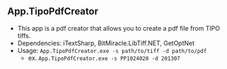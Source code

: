 App.TipoPdfCreator
---
- This app is a pdf creator that allows you to create a pdf file from TIPO tiffs.
- Dependencies: iTextSharp, BitMiracle.LibTiff.NET, GetOptNet
- Usage: `App.TipoPdfCreator.exe -s path/to/tiff -d path/to/pdf`
	- ex. `App.TipoPdfCreator.exe -s PP1024020 -d 201307`